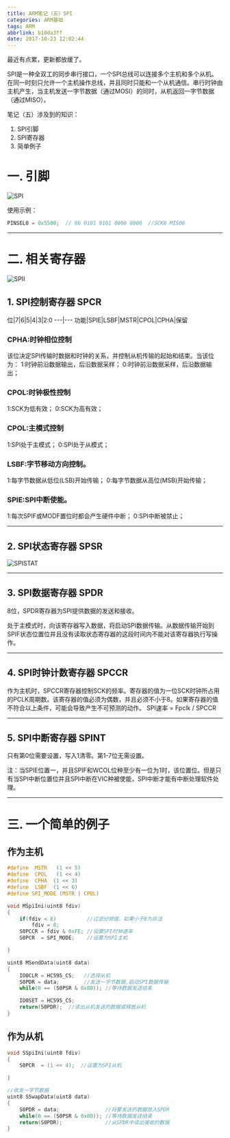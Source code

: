 ```yaml
---
title: ARM笔记（五）SPI
categories: ARM基础
tags: ARM
abbrlink: b10da3ff
date: 2017-10-23 12:02:44
---
```


最近有点累，更新都放缓了。

SPI是一种全双工的同步串行接口，一个SPI总线可以连接多个主机和多个从机。在同一时刻只允许一个主机操作总线，并且同时只能和一个从机通信。串行时钟由主机产生，当主机发送一字节数据（通过MOSI）的同时，从机返回一字节数据（通过MISO）。

笔记（五）涉及到的知识：
1. SPI引脚
2. SPI寄存器
3. 简单例子

<!-- more -->

# 一. 引脚

![SPI](../../../../images/SPI.png)

使用示例：
```c
PINSEL0 = 0x5500;  // 0b 0101 0101 0000 0000  //SCK0 MISO0
```

---

# 二. 相关寄存器

![SPII](../../../../images/SPII.png)


## 1. SPI控制寄存器 SPCR

位|7|6|5|4|3|2:0
---|---
功能|SPIE|LSBF|MSTR|CPOL|CPHA|保留

### CPHA:时钟相位控制
   该位决定SPI传输时数据和时钟的关系，并控制从机传输的起始和结束。当该位为：
1:时钟前沿数据输出，后沿数据采样；
0:时钟前沿数据采样，后沿数据输出；


### CPOL:时钟极性控制
1:SCK为低有效；
0:SCK为高有效；

### CPOL:主模式控制
1:SPI处于主模式；
0:SPI处于从模式；

### LSBF:字节移动方向控制。

1:每字节数据从低位(LSB)开始传输；
0:每字节数据从高位(MSB)开始传输；

### SPIE:SPI中断使能。

1:每次SPIF或MODF置位时都会产生硬件中断；
0:SPI中断被禁止；

---

## 2. SPI状态寄存器 SPSR

![SPISTAT](../../../../images/SPISTAT.png)


---

## 3. SPI数据寄存器 SPDR

8位，SPDR寄存器为SPI提供数据的发送和接收。

处于主模式时，向该寄存器写入数据，将启动SPI数据传输。从数据传输开始到SPIF状态位置位并且没有读取状态寄存器的这段时间内不能对该寄存器执行写操作。

---

## 4. SPI时钟计数寄存器 SPCCR

作为主机时，SPCCR寄存器控制SCK的频率。寄存器的值为一位SCK时钟所占用的PCLK周期数。该寄存器的值必须为偶数，并且必须不小于8。如果寄存器的值不符合以上条件，可能会导致产生不可预测的动作。
SPI速率 = Fpclk / SPCCR

---

## 5. SPI中断寄存器 SPINT

只有第0位需要设置，写入1清零。第1-7位无需设置。

注：当SPIE位置一，并且SPIF和WCOL位种至少有一位为1时，该位置位。但是只有当SPI中断位置位并且SPI中断在VIC种被使能，SPI中断才能有中断处理软件处理。

---

# 三. 一个简单的例子

## 作为主机

```c
#define  MSTR	(1 << 5)
#define  CPOL	(1 << 4)
#define  CPHA  (1 << 3)
#define  LSBF  (1 << 6)
#define SPI_MODE (MSTR | CPOL)

void MSpiIni(uint8 fdiv)
{
    if(fdiv < 8)          //过滤分频值，如果小于8为非法
        fdiv = 8;
    S0PCCR = fdiv & 0xFE; //设置SPI时钟速率
    S0PCR  = SPI_MODE;    //设置为SPI主机

}

uint8 MSendData(uint8 data)
{
    IO0CLR = HC595_CS;   //选择从机
    S0PDR = data;        //发送一字节数据,启动SPI数据传输
    while(0 == (S0PSR & 0x80)); //等待数据发送结束

    IO0SET = HC595_CS;
    return(S0PDR);  //读出从机发送的数据或释放从机
}


```

## 作为从机

```c
void SSpiIni(uint8 fdiv)
{
    S0PCR  = (1 << 4);  //设置为SPI从机

}

//收发一字节数据
uint8 SSwapData(uint8 data)
{
    S0PDR = data;               //将要发送的数据放入SPDR
    while(0 == (S0PSR & 0x80)); //等待数据发送结束
    return(S0PDR);              //从SPDR中读出接收的数据
}

```
